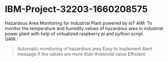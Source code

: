 # IBM-Project-32203-1660208575
Hazardous Area Monitoring for Industrial Plant powered by IoT
AIM:
  To monitor the temperature and humidity values of hazardous area in industrial power plant with help of virtualized raspberry pi and python script.   
GAIN :
  >Automatic monitoring of hazardous area
  >Easy to implement
  >Alert message if the values are more than threshold value
  >Efficient
  
  
  
